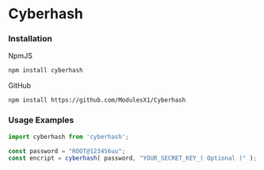 # Cyberhash

### Installation
NpmJS
``` js
npm install cyberhash
```
GitHub
```
npm install https://github.com/ModulesX1/Cyberhash
```
### Usage Examples
``` js
import cyberhash from 'cyberhash';

const password = "ROOT@123456uu";
const encript = cyberhash( password, "YOUR_SECRET_KEY_( Optional )" );
```
